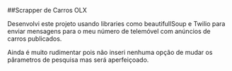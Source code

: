 ##Scrapper de Carros OLX

Desenvolvi este projeto usando libraries como beautifullSoup e Twilio para enviar mensagens para o meu número de telemóvel com anúncios de carros publicados.

Ainda é muito rudimentar pois não inseri nenhuma opção de mudar os pârametros de pesquisa mas será aperfeiçoado.
